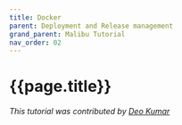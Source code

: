 ```yaml
---
title: Docker
parent: Deployment and Release management
grand_parent: Malibu Tutorial
nav_order: 02
---
```


# {{page.title}}

*This tutorial was contributed by [Deo Kumar](https://www.linkedin.com/in/deo-kumar)*

